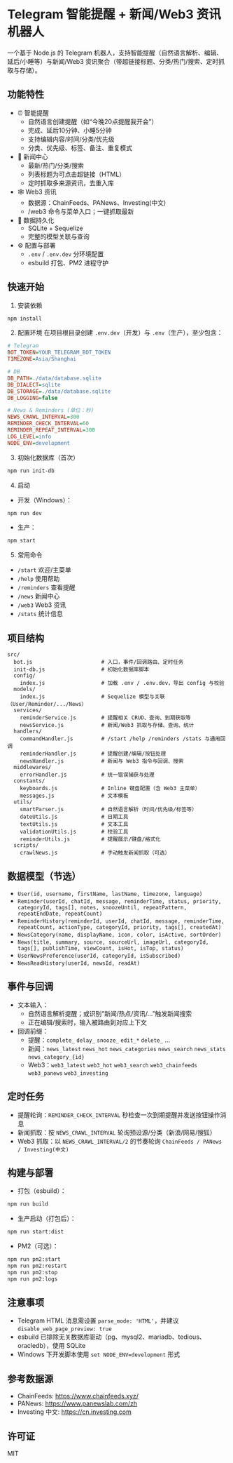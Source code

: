 # Telegram 智能提醒 + 新闻/Web3 资讯机器人

一个基于 Node.js 的 Telegram 机器人，支持智能提醒（自然语言解析、编辑、延后/小睡等）与新闻/Web3 资讯聚合（带超链接标题、分类/热门/搜索、定时抓取与存储）。

## 功能特性
- ⏰ 智能提醒
  - 自然语言创建提醒（如“今晚20点提醒我开会”）
  - 完成、延后10分钟、小睡5分钟
  - 支持编辑内容/时间/分类/优先级
  - 分类、优先级、标签、备注、重复模式
- 📰 新闻中心
  - 最新/热门/分类/搜索
  - 列表标题为可点击超链接（HTML）
  - 定时抓取多来源资讯，去重入库
- 🕸️ Web3 资讯
  - 数据源：ChainFeeds、PANews、Investing(中文)
  - /web3 命令与菜单入口；一键抓取最新
- 💾 数据持久化
  - SQLite + Sequelize
  - 完整的模型关联与查询
- ⚙️ 配置与部署
  - `.env` / `.env.dev` 分环境配置
  - esbuild 打包、PM2 进程守护

## 快速开始
1) 安装依赖
```bash
npm install
```

2) 配置环境
在项目根目录创建 `.env.dev`（开发）与 `.env`（生产），至少包含：
```ini
# Telegram
BOT_TOKEN=YOUR_TELEGRAM_BOT_TOKEN
TIMEZONE=Asia/Shanghai

# DB
DB_PATH=./data/database.sqlite
DB_DIALECT=sqlite
DB_STORAGE=./data/database.sqlite
DB_LOGGING=false

# News & Reminders (单位：秒)
NEWS_CRAWL_INTERVAL=300
REMINDER_CHECK_INTERVAL=60
REMINDER_REPEAT_INTERVAL=300
LOG_LEVEL=info
NODE_ENV=development
```

3) 初始化数据库（首次）
```bash
npm run init-db
```

4) 启动
- 开发（Windows）：
```bash
npm run dev
```
- 生产：
```bash
npm start
```

5) 常用命令
- `/start` 欢迎/主菜单
- `/help` 使用帮助
- `/reminders` 查看提醒
- `/news` 新闻中心
- `/web3` Web3 资讯
- `/stats` 统计信息

## 项目结构
```text
src/
  bot.js                      # 入口，事件/回调路由、定时任务
  init-db.js                  # 初始化数据库脚本
  config/
    index.js                  # 加载 .env / .env.dev，导出 config 与校验
  models/
    index.js                  # Sequelize 模型与关联（User/Reminder/.../News）
  services/
    reminderService.js        # 提醒相关 CRUD、查询、到期获取等
    newsService.js            # 新闻/Web3 抓取与存储、查询、统计
  handlers/
    commandHandler.js         # /start /help /reminders /stats 与通用回调
    reminderHandler.js        # 提醒创建/编辑/按钮处理
    newsHandler.js            # 新闻与 Web3 指令与回调、搜索
  middlewares/
    errorHandler.js           # 统一错误捕获与处理
  constants/
    keyboards.js              # Inline 键盘配置（含 Web3 主菜单）
    messages.js               # 文本模板
  utils/
    smartParser.js            # 自然语言解析（时间/优先级/标签等）
    dateUtils.js              # 日期工具
    textUtils.js              # 文本工具
    validationUtils.js        # 校验工具
    reminderUtils.js          # 提醒展示/键盘/格式化
  scripts/
    crawlNews.js              # 手动触发新闻抓取（可选）
```

## 数据模型（节选）
- `User(id, username, firstName, lastName, timezone, language)`
- `Reminder(userId, chatId, message, reminderTime, status, priority, categoryId, tags[], notes, snoozeUntil, repeatPattern, repeatEndDate, repeatCount)`
- `ReminderHistory(reminderId, userId, chatId, message, reminderTime, repeatCount, actionType, categoryId, priority, tags[], createdAt)`
- `NewsCategory(name, displayName, icon, color, isActive, sortOrder)`
- `News(title, summary, source, sourceUrl, imageUrl, categoryId, tags[], publishTime, viewCount, isHot, isTop, status)`
- `UserNewsPreference(userId, categoryId, isSubscribed)`
- `NewsReadHistory(userId, newsId, readAt)`

## 事件与回调
- 文本输入：
  - 自然语言解析提醒；或识别“新闻/热点/资讯/...”触发新闻搜索
  - 正在编辑/搜索时，输入被路由到对应上下文
- 回调前缀：
  - 提醒：`complete_` `delay_` `snooze_` `edit_*` `delete_` ...
  - 新闻：`news_latest` `news_hot` `news_categories` `news_search` `news_stats` `news_category_{id}`
  - Web3：`web3_latest` `web3_hot` `web3_search` `web3_chainfeeds` `web3_panews` `web3_investing`

## 定时任务
- 提醒轮询：`REMINDER_CHECK_INTERVAL` 秒检查一次到期提醒并发送按钮操作消息
- 新闻抓取：按 `NEWS_CRAWL_INTERVAL` 轮询预设源/分类（新浪/网易/搜狐）
- Web3 抓取：以 `NEWS_CRAWL_INTERVAL/2` 的节奏轮询 `ChainFeeds / PANews / Investing(中文)`

## 构建与部署
- 打包（esbuild）：
```bash
npm run build
```
- 生产启动（打包后）：
```bash
npm run start:dist
```
- PM2（可选）：
```bash
npm run pm2:start
npm run pm2:restart
npm run pm2:stop
npm run pm2:logs
```

## 注意事项
- Telegram HTML 消息需设置 `parse_mode: 'HTML'`，并建议 `disable_web_page_preview: true`
- esbuild 已排除无关数据库驱动（pg、mysql2、mariadb、tedious、oracledb），使用 SQLite
- Windows 下开发脚本使用 `set NODE_ENV=development` 形式

## 参考数据源
- ChainFeeds: https://www.chainfeeds.xyz/
- PANews: https://www.panewslab.com/zh
- Investing 中文: https://cn.investing.com

## 许可证
MIT 
